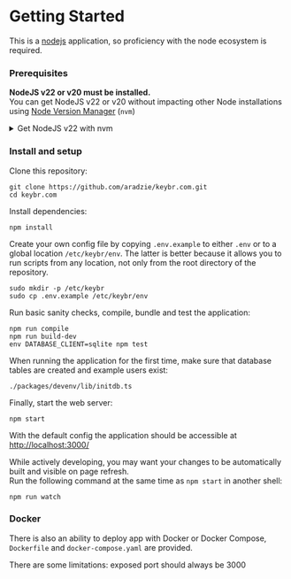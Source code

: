 # Getting Started

This is a [nodejs](https://nodejs.org/) application, so proficiency with the node ecosystem is required.

### Prerequisites

**NodeJS v22 or v20 must be installed.**\
You can get NodeJS v22 or v20 without impacting other Node installations using [Node Version Manager](https://github.com/nvm-sh/nvm?tab=readme-ov-file#installing-and-updating) (`nvm`)
<details>
  <summary>
  Get NodeJS v22 with nvm
  </summary>

  ```shell
  nvm install 22 && nvm use 22
  ```
</details>

### Install and setup

Clone this repository:

```shell
git clone https://github.com/aradzie/keybr.com.git
cd keybr.com
```

Install dependencies:

```shell
npm install
```

Create your own config file by copying `.env.example` to either `.env` or to a global location `/etc/keybr/env`. The latter is better because it allows you to run scripts from any location, not only from the root directory of the repository.

```shell
sudo mkdir -p /etc/keybr
sudo cp .env.example /etc/keybr/env
```

Run basic sanity checks, compile, bundle and test the application:

```shell
npm run compile
npm run build-dev
env DATABASE_CLIENT=sqlite npm test
```

When running the application for the first time, make sure that database tables are created and example users exist:

```shell
./packages/devenv/lib/initdb.ts
```

Finally, start the web server:

```shell
npm start
```

With the default config the application should be accessible at [http://localhost:3000/](http://localhost:3000/)

While actively developing, you may want your changes to be automatically built and
visible on page refresh.\
Run the following command at the same time as `npm start` in another shell:

```shell
npm run watch
```


### Docker
There is also an ability to deploy app with Docker or Docker Compose, `Dockerfile` and `docker-compose.yaml` are provided.

There are some limitations: exposed port should always be 3000
